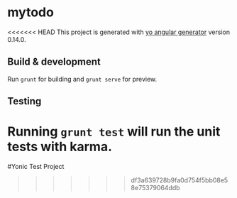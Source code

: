 # mytodo

<<<<<<< HEAD
This project is generated with [yo angular generator](https://github.com/yeoman/generator-angular)
version 0.14.0.

## Build & development

Run `grunt` for building and `grunt serve` for preview.

## Testing

Running `grunt test` will run the unit tests with karma.
=======
#Yonic Test Project
>>>>>>> df3a639728b9fa0d754f5bb08e58e75379064ddb
